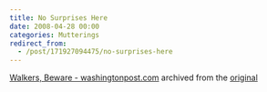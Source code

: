 ```yaml
---
title: No Surprises Here
date: 2008-04-28 00:00
categories: Mutterings
redirect_from:
  - /post/171927094475/no-surprises-here
---
```

[Walkers, Beware - washingtonpost.com](https://web.archive.org/web/20231130093711/https://www.washingtonpost.com/wp-dyn/content/article/2008/04/23/AR2008042302499.html) archived from the [original](https://www.washingtonpost.com/wp-dyn/content/article/2008/04/23/AR2008042302499.html?nav%3Drss_metro&amp;sub=AR)
